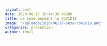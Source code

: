 ```yaml
---
layout: post
date: 2020-06-17 18:44:39 +0200
title: Le sexe pendant le COVID19
image: "/uploads/2020/06/17-sexe-covid19.png"
categories: prevention
author: thmil

---
```

